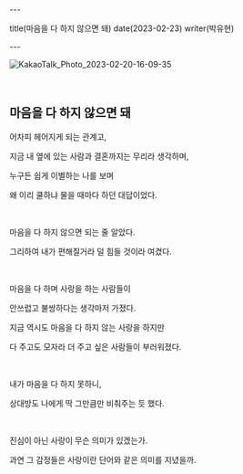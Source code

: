 \---

title(마음을 다 하지 않으면 돼) date(2023-02-23) writer(박유현)

\---

![KakaoTalk_Photo_2023-02-20-16-09-35](https://devshon.github.io/blog/images/KakaoTalk_Photo_2023-02-20-16-09-35.jpeg)

<br/>

## 마음을 다 하지 않으면 돼

어차피 헤어지게 되는 관계고,

지금 내 옆에 있는 사람과 결혼까지는 무리라 생각하며,

누구든 쉽게 이별하는 나를 보며

왜 이리 쿨하냐 물을 때마다 하던 대답이었다.

<br/>

마음을 다 하지 않으면 되는 줄 알았다.

그리하여 내가 편해질거라 덜 힘들 것이라 여겼다.

<br/>

마음을 다 하며 사랑을 하는 사람들이

안쓰럽고 불쌍하다는 생각마저 가졌다.

지금 역시도 마음을 다 하지 않는 사랑을 하지만

다 주고도 모자라 더 주고 싶은 사람들이 부러워졌다.

<br/>

내가 마음을 다 하지 못하니,

상대방도 나에게 딱 그만큼만 비춰주는 듯 했다.

<br/>

진심이 아닌 사랑이 무슨 의미가 있겠는가.

과연 그 감정들은 사랑이란 단어와 같은 의미를 지녔을까.

